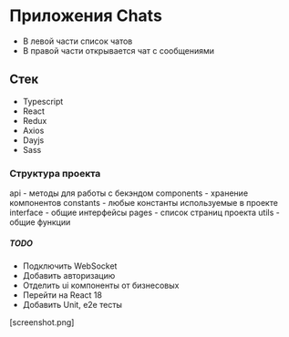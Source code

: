 # Приложения Chats

- В левой части список чатов
- В правой части открывается чат с сообщениями

## Стек
- Typescript
- React
- Redux
- Axios
- Dayjs
- Sass


### Структура проекта

api - методы для работы с бекэндом
components - хранение компонентов
constants - любые константы используемые в проекте
interface - общие интерфейсы
pages - список страниц проекта
utils - общие функции

##### TODO
- Подключить WebSocket
- Добавить авторизацию
- Отделить ui компоненты от бизнесовых
- Перейти на React 18
- Добавить Unit, e2e тесты

[screenshot.png]
